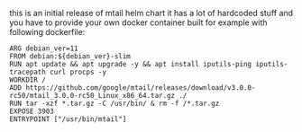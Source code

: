 this is an initial release of mtail helm chart
it has a lot of hardcoded stuff and you have to provide your own docker container built for example with following dockerfile:

```
ARG debian_ver=11
FROM debian:${debian_ver}-slim
RUN apt update && apt upgrade -y && apt install iputils-ping iputils-tracepath curl procps -y
WORKDIR /
ADD https://github.com/google/mtail/releases/download/v3.0.0-rc50/mtail_3.0.0-rc50_Linux_x86_64.tar.gz ./
RUN tar -xzf *.tar.gz -C /usr/bin/ & rm -f /*.tar.gz
EXPOSE 3903
ENTRYPOINT ["/usr/bin/mtail"]
```
